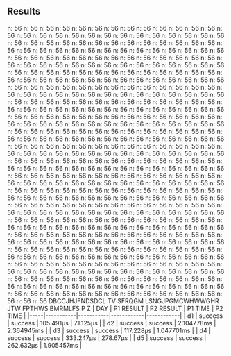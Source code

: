 ## Results
n: 56
n: 56
n: 56
n: 56
n: 56
n: 56
n: 56
n: 56
n: 56
n: 56
n: 56
n: 56
n: 56
n: 56
n: 56
n: 56
n: 56
n: 56
n: 56
n: 56
n: 56
n: 56
n: 56
n: 56
n: 56
n: 56
n: 56
n: 56
n: 56
n: 56
n: 56
n: 56
n: 56
n: 56
n: 56
n: 56
n: 56
n: 56
n: 56
n: 56
n: 56
n: 56
n: 56
n: 56
n: 56
n: 56
n: 56
n: 56
n: 56
n: 56
n: 56
n: 56
n: 56
n: 56
n: 56
n: 56
n: 56
n: 56
n: 56
n: 56
n: 56
n: 56
n: 56
n: 56
n: 56
n: 56
n: 56
n: 56
n: 56
n: 56
n: 56
n: 56
n: 56
n: 56
n: 56
n: 56
n: 56
n: 56
n: 56
n: 56
n: 56
n: 56
n: 56
n: 56
n: 56
n: 56
n: 56
n: 56
n: 56
n: 56
n: 56
n: 56
n: 56
n: 56
n: 56
n: 56
n: 56
n: 56
n: 56
n: 56
n: 56
n: 56
n: 56
n: 56
n: 56
n: 56
n: 56
n: 56
n: 56
n: 56
n: 56
n: 56
n: 56
n: 56
n: 56
n: 56
n: 56
n: 56
n: 56
n: 56
n: 56
n: 56
n: 56
n: 56
n: 56
n: 56
n: 56
n: 56
n: 56
n: 56
n: 56
n: 56
n: 56
n: 56
n: 56
n: 56
n: 56
n: 56
n: 56
n: 56
n: 56
n: 56
n: 56
n: 56
n: 56
n: 56
n: 56
n: 56
n: 56
n: 56
n: 56
n: 56
n: 56
n: 56
n: 56
n: 56
n: 56
n: 56
n: 56
n: 56
n: 56
n: 56
n: 56
n: 56
n: 56
n: 56
n: 56
n: 56
n: 56
n: 56
n: 56
n: 56
n: 56
n: 56
n: 56
n: 56
n: 56
n: 56
n: 56
n: 56
n: 56
n: 56
n: 56
n: 56
n: 56
n: 56
n: 56
n: 56
n: 56
n: 56
n: 56
n: 56
n: 56
n: 56
n: 56
n: 56
n: 56
n: 56
n: 56
n: 56
n: 56
n: 56
n: 56
n: 56
n: 56
n: 56
n: 56
n: 56
n: 56
n: 56
n: 56
n: 56
n: 56
n: 56
n: 56
n: 56
n: 56
n: 56
n: 56
n: 56
n: 56
n: 56
n: 56
n: 56
n: 56
n: 56
n: 56
n: 56
n: 56
n: 56
n: 56
n: 56
n: 56
n: 56
n: 56
n: 56
n: 56
n: 56
n: 56
n: 56
n: 56
n: 56
n: 56
n: 56
n: 56
n: 56
n: 56
n: 56
n: 56
n: 56
n: 56
n: 56
n: 56
n: 56
n: 56
n: 56
n: 56
n: 56
n: 56
n: 56
n: 56
n: 56
n: 56
n: 56
n: 56
n: 56
n: 56
n: 56
n: 56
n: 56
n: 56
n: 56
n: 56
n: 56
n: 56
n: 56
n: 56
n: 56
n: 56
n: 56
n: 56
n: 56
n: 56
n: 56
n: 56
n: 56
n: 56
n: 56
n: 56
n: 56
n: 56
n: 56
n: 56
n: 56
n: 56
n: 56
n: 56
n: 56
n: 56
n: 56
n: 56
n: 56
n: 56
n: 56
n: 56
n: 56
n: 56
n: 56
n: 56
n: 56
n: 56
n: 56
n: 56
n: 56
n: 56
n: 56
n: 56
n: 56
n: 56
n: 56
n: 56
n: 56
n: 56
n: 56
n: 56
n: 56
n: 56
n: 56
n: 56
n: 56
n: 56
n: 56
n: 56
n: 56
n: 56
n: 56
n: 56
n: 56
n: 56
n: 56
n: 56
n: 56
n: 56
n: 56
n: 56
n: 56
n: 56
n: 56
n: 56
n: 56
n: 56
n: 56
n: 56
n: 56
n: 56
n: 56
n: 56
n: 56
n: 56
n: 56
n: 56
n: 56
n: 56
n: 56
n: 56
n: 56
n: 56
n: 56
n: 56
n: 56
n: 56
n: 56
n: 56
n: 56
n: 56
n: 56
n: 56
n: 56
n: 56
n: 56
n: 56
n: 56
n: 56
n: 56
n: 56
n: 56
n: 56
n: 56
n: 56
n: 56
n: 56
n: 56
n: 56
n: 56
n: 56
n: 56
n: 56
n: 56
n: 56
n: 56
n: 56
n: 56
n: 56
n: 56
n: 56
n: 56
n: 56
n: 56
n: 56
n: 56
n: 56
n: 56
n: 56
n: 56
n: 56
n: 56
n: 56
n: 56
n: 56
n: 56
n: 56
n: 56
n: 56
n: 56
n: 56
n: 56
n: 56
n: 56
n: 56
n: 56
n: 56
n: 56
n: 56
n: 56
n: 56
n: 56
n: 56
n: 56
n: 56
n: 56
n: 56
n: 56
n: 56
n: 56
n: 56
n: 56
n: 56
n: 56
n: 56
n: 56
n: 56
n: 56
n: 56
n: 56
n: 56
n: 56
n: 56
n: 56
n: 56
n: 56
n: 56
n: 56
n: 56
n: 56
n: 56
n: 56
n: 56
n: 56
n: 56
n: 56
n: 56
n: 56
n: 56
n: 56
n: 56
n: 56
n: 56
n: 56
n: 56
n: 56
n: 56
n: 56
n: 56
n: 56
n: 56
n: 56
n: 56
n: 56
n: 56
n: 56
n: 56
n: 56
n: 56
n: 56
n: 56
n: 56
n: 56
n: 56
n: 56
n: 56
n: 56
n: 56
DBCCJHJFNDSDCL
TV
SFRQGM
LSNGJPGMCWHWWGHR
JTW
FPTHWS
BMRMLFS
P
Z
| DAY | P1 RESULT | P2 RESULT |  P1 TIME   |  P2 TIME   |
|-----|-----------|-----------|------------|------------|
| d1  | success   | success   | 105.491µs  | 71.125µs   |
| d2  | success   | success   | 2.104778ms | 2.364945ms |
| d3  | success   | success   | 117.228µs  | 1.047701ms |
| d4  | success   | success   | 333.247µs  | 278.67µs   |
| d5  | success   | success   | 262.632µs  | 1.905457ms |
